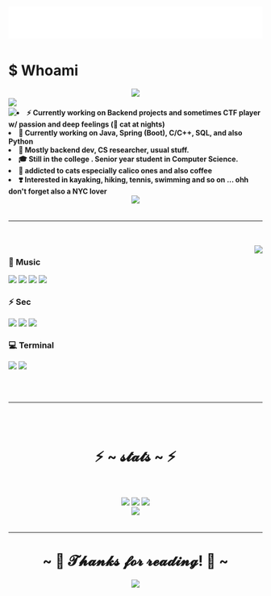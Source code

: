 <h1 align="center">
  <img src="https://github.com/aintburak/aintburak/blob/main/snowing.svg" alt="" />
</h1>

<!-- ![](https://qph.cf2.quoracdn.net/main-qimg-82e925021ae0df9fc05e3bbb4ab8259b) 
<div align="center">
  <img src="https://qph.cf2.quoracdn.net/main-qimg-82e925021ae0df9fc05e3bbb4ab8259b" width="800px" height="400px">
</div> -->

# $ Whoami
<div align="center">
<img src="https://imgur.com/sEMwGRF.jpg">
</div>

<img src="https://komarev.com/ghpvc/?username=aintburak&color=dc143c">

<div align="center">
<img src="https://i.imgur.com/rofqgpv.png" align="left">
</div>
  
<li>
<b>⚡️ Currently working on Backend projects and sometimes CTF player w/ passion and deep feelings (🐾 cat at nights)</b>
</li>
<li>
<b>🌱 Currently working on Java, Spring (Boot), C/C++, SQL, and also Python </b> 
</li>
<li>
<b>🌟 Mostly backend dev, CS researcher, usual stuff.</b> 
</li>
<li>
<b> 🎓 Still in the college . Senior year student in Computer Science. </b>
</li>
<li>
<b>🧁 addicted to cats especially calico ones and also coffee </b>
</li>
<li>
<b>❣️ Interested in kayaking, hiking, tennis, swimming and so on ... ohh don't forget also a NYC lover </b>
</li>



<div align="center">
<img src = "https://i.imgur.com/5NescPq.png">
  </div>

<br>

---

<br>
<br>

<div align="center">
  <img src="https://imgur.com/eZfJGE4.gif" align="right">
  </div>

### 🎸 Music
![](https://img.shields.io/badge/Spotify-1ED760?&style=for-the-badge&logo=spotify&logoColor=white) ![](https://img.shields.io/badge/apple%20music-F34E68?style=for-the-badge&logo=apple%20music&logoColor=white) ![](https://img.shields.io/badge/Apple_Podcasts-9933CC?style=for-the-badge&logo=apple-podcasts&logoColor=white) ![](https://img.shields.io/badge/YouTube_Music-FF0000?style=for-the-badge&logo=youtube-music&logoColor=white)  

### ⚡ Sec 
 ![](https://img.shields.io/badge/HackTheBox-111927?style=for-the-badge&logo=Hack%20The%20Box&logoColor=9FEF00) ![](https://img.shields.io/badge/Snyk-4C4A73?style=for-the-badge&logo=snyk&logoColor=white) ![](	https://img.shields.io/badge/Spring_Security-6DB33F?style=for-the-badge&logo=Spring-Security&logoColor=white)  

### 💻 Terminal
![](https://img.shields.io/badge/GIT-E44C30?style=for-the-badge&logo=git&logoColor=white) ![](https://img.shields.io/badge/Hyper-000000?style=for-the-badge&logo=hyper&logoColor=white) 

<br>
<br>

---

  
<br>
<br>

<div>
<h1 align="center"> ⚡️ ~ 𝓼𝓽𝓪𝓽𝓼  ~ ⚡️ </h2>
</div>
<br>
<br>
<div align="center">
<img src="https://github-profile-summary-cards.vercel.app/api/cards/profile-details?username=aintburak&theme=github_dark">
<img src="https://github-readme-streak-stats.herokuapp.com/?user=aintburak&theme=github_dark">
<img src="https://github-profile-trophy.vercel.app/?username=aintburak&theme=github_dark">
</div>

<div align="center">
<img src="https://hackmd-prod-images.s3-ap-northeast-1.amazonaws.com/uploads/upload_3ee6608ba44c7360b4f644a74736aaff.gif?AWSAccessKeyId=AKIA3XSAAW6AWSKNINWO&Expires=1698520685&Signature=0LybtKyNR6rpaWhqTTqCtEb%2BdRY%3D">
</div>

<br>

---

<div>
<h1 align="center"> ~ 💜 𝓣𝓱𝓪𝓷𝓴𝓼 𝓯𝓸𝓻 𝓻𝓮𝓪𝓭𝓲𝓷𝓰! 💜 ~ </h2>
</div>
<div align="center">
<img src="https://i.imgur.com/KXx0cCx.gif">
</div>


